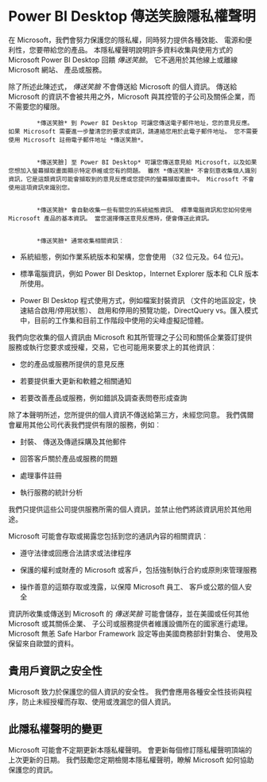 <properties
   pageTitle="Power BI Desktop 傳送笑臉隱私權聲明"
   description="Power BI Desktop 傳送笑臉隱私權聲明"
   services="powerbi"
   documentationCenter=""
   authors="davidiseminger"
   manager="mblythe"
   backup=""
   editor=""
   tags=""
   qualityFocus="no"
   qualityDate=""/>

<tags
   ms.service="powerbi"
   ms.devlang="NA"
   ms.topic="article"
   ms.tgt_pltfrm="NA"
   ms.workload="powerbi"
   ms.date="09/29/2016"
   ms.author="davidi"/>
# Power BI Desktop 傳送笑臉隱私權聲明

在 Microsoft，我們會努力保護您的隱私權，同時努力提供各種效能、 電源和便利性，您要帶給您的產品。 本隱私權聲明說明許多資料收集與使用方式的 Microsoft Power BI Desktop 回饋 *傳送笑臉*。 它不適用於其他線上或離線 Microsoft 網站、 產品或服務。

除了所述此陳述式， *傳送笑臉* 不會傳送給 Microsoft 的個人資訊。 傳送給 Microsoft 的資訊不會被共用之外，Microsoft 與其控管的子公司及關係企業，而不需要您的權限。


            *傳送笑臉* 到 Power BI Desktop 可讓您傳送電子郵件地址，您的意見反應。 如果 Microsoft 需要進一步釐清您的要求或資訊，請連絡您用於此電子郵件地址。 您不需要使用 Microsoft 註冊電子郵件地址 *傳送笑臉*。


            *傳送笑臉] 至 Power BI Desktop* 可讓您傳送意見給 Microsoft，以及如果您想加入螢幕擷取畫面顯示特定恭維或您有的問題。 雖然 *傳送笑臉* 不會刻意收集個人識別資訊，它是這類資訊可能會擷取到的意見反應或您提供的螢幕擷取畫面中。 Microsoft 不會使用這項資訊來識別您。


            *傳送笑臉* 會自動收集一些有關您的系統組態資訊、 標準電腦資訊和您如何使用 Microsoft 產品的基本資訊。 當您選擇傳送意見反應時，便會傳送此資訊。


            *傳送笑臉* 通常收集相關資訊︰

-   系統組態，例如作業系統版本和架構，您會使用 （32 位元及。64 位元)。

-   標準電腦資訊，例如 Power BI Desktop，Internet Explorer 版本和 CLR 版本所使用。

-   Power BI Desktop 程式使用方式，例如檔案封裝資訊 （文件的地區設定，快速結合啟用/停用狀態）、 啟用和停用的預覽功能，DirectQuery vs。匯入模式中，目前的工作集和目前工作階段中使用的尖峰虛擬記憶體。

我們向您收集的個人資訊由 Microsoft 和其所管理之子公司和關係企業簽訂提供服務或執行您要求或授權，交易，它也可能用來要求上的其他資訊︰

-   您的產品或服務所提供的意見反應

-   若要提供重大更新和軟體之相關通知

-   若要改善產品或服務，例如錯誤及調查表問卷形成查詢

除了本聲明所述，您所提供的個人資訊不傳送給第三方，未經您同意。 我們偶爾會雇用其他公司代表我們提供有限的服務，例如︰

-   封裝、 傳送及傳遞採購及其他郵件

-   回答客戶關於產品或服務的問題

-   處理事件註冊

-   執行服務的統計分析

我們只提供這些公司提供服務所需的個人資訊，並禁止他們將該資訊用於其他用途。

Microsoft 可能會存取或揭露您包括到您的通訊內容的相關資訊︰

-   遵守法律或回應合法請求或法律程序

-   保護的權利或財產的 Microsoft 或客戶，包括強制執行合約或原則來管理服務

-   操作善意的這類存取或洩露，以保障 Microsoft 員工、 客戶或公眾的個人安全

資訊所收集或傳送到 Microsoft 的 *傳送笑臉* 可能會儲存，並在美國或任何其他 Microsoft 或其關係企業、 子公司或服務提供者維護設備所在的國家進行處理。 Microsoft 無恙 Safe Harbor Framework 設定等由美國商務部針對集合、 使用及保留來自歐盟的資料。

## 貴用戶資訊之安全性

Microsoft 致力於保護您的個人資訊的安全性。 我們會應用各種安全性技術與程序，防止未經授權而存取、使用或洩漏您的個人資訊。

## 此隱私權聲明的變更

Microsoft 可能會不定期更新本隱私權聲明。 會更新每個修訂隱私權聲明頂端的上次更新的日期。 我們鼓勵您定期檢閱本隱私權聲明，瞭解 Microsoft 如何協助保護您的資訊。
